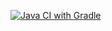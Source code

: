 [![Java CI with Gradle](https://github.com/OxichkaPV/HW5_2_gradle/actions/workflows/gradle.yml/badge.svg)](https://github.com/OxichkaPV/HW5_2_gradle/actions/workflows/gradle.yml)